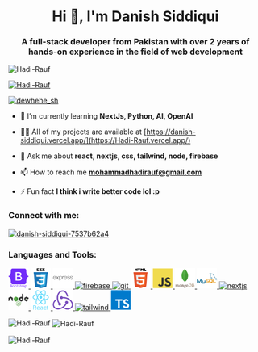 <h1 align="center">Hi 👋, I'm Danish Siddiqui</h1>
<h3 align="center">A full-stack developer from Pakistan with over 2 years of hands-on experience in the field of web development</h3>

<p align="left"> <img src="https://komarev.com/ghpvc/?username=Hadi-Rauf&label=Profile%20views&color=0e75b6&style=flat" alt="Hadi-Rauf" /> </p>

<p align="left"> <a href="https://github.com/ryo-ma/github-profile-trophy"><img src="https://github-profile-trophy.vercel.app/?username=Hadi-Rauf" alt="Hadi-Rauf" /></a> </p>

<p align="left"> <a href="https://twitter.com/dewhehe_sh" target="blank"><img src="https://img.shields.io/twitter/follow/dewhehe_sh?logo=twitter&style=for-the-badge" alt="dewhehe_sh" /></a> </p>

- 🌱 I’m currently learning **NextJs, Python, AI, OpenAI**


- 👨‍💻 All of my projects are available at [https://danish-siddiqui.vercel.app/](https://Hadi-Rauf.vercel.app/)

- 💬 Ask me about **react, nextjs, css, tailwind, node, firebase**

- 📫 How to reach me **mohammadhadirauf@gmail.com**

- ⚡ Fun fact **I think i write better code lol :p**

<h3 align="left">Connect with me:</h3>
<p align="left">

<a href="https://www.linkedin.com/in/mohammad-hadi-nextjs-mern-jamstack/" target="blank"><img align="center" src="https://raw.githubusercontent.com/rahuldkjain/github-profile-readme-generator/master/src/images/icons/Social/linked-in-alt.svg" alt="danish-siddiqui-7537b62a4" height="30" width="40" /></a>

</p>

<h3 align="left">Languages and Tools:</h3>
<p align="left"> <a href="https://getbootstrap.com" target="_blank" rel="noreferrer"> <img src="https://raw.githubusercontent.com/devicons/devicon/master/icons/bootstrap/bootstrap-plain-wordmark.svg" alt="bootstrap" width="40" height="40"/> </a> <a href="https://www.w3schools.com/css/" target="_blank" rel="noreferrer"> <img src="https://raw.githubusercontent.com/devicons/devicon/master/icons/css3/css3-original-wordmark.svg" alt="css3" width="40" height="40"/> </a> <a href="https://expressjs.com" target="_blank" rel="noreferrer"> <img src="https://raw.githubusercontent.com/devicons/devicon/master/icons/express/express-original-wordmark.svg" alt="express" width="40" height="40"/> </a> <a href="https://firebase.google.com/" target="_blank" rel="noreferrer"> <img src="https://www.vectorlogo.zone/logos/firebase/firebase-icon.svg" alt="firebase" width="40" height="40"/> </a> <a href="https://git-scm.com/" target="_blank" rel="noreferrer"> <img src="https://www.vectorlogo.zone/logos/git-scm/git-scm-icon.svg" alt="git" width="40" height="40"/> </a> <a href="https://www.w3.org/html/" target="_blank" rel="noreferrer"> <img src="https://raw.githubusercontent.com/devicons/devicon/master/icons/html5/html5-original-wordmark.svg" alt="html5" width="40" height="40"/> </a> <a href="https://developer.mozilla.org/en-US/docs/Web/JavaScript" target="_blank" rel="noreferrer"> <img src="https://raw.githubusercontent.com/devicons/devicon/master/icons/javascript/javascript-original.svg" alt="javascript" width="40" height="40"/> </a> <a href="https://www.mongodb.com/" target="_blank" rel="noreferrer"> <img src="https://raw.githubusercontent.com/devicons/devicon/master/icons/mongodb/mongodb-original-wordmark.svg" alt="mongodb" width="40" height="40"/> </a> <a href="https://www.mysql.com/" target="_blank" rel="noreferrer"> <img src="https://raw.githubusercontent.com/devicons/devicon/master/icons/mysql/mysql-original-wordmark.svg" alt="mysql" width="40" height="40"/> </a> <a href="https://nextjs.org/" target="_blank" rel="noreferrer"> <img src="https://cdn.worldvectorlogo.com/logos/nextjs-2.svg" alt="nextjs" width="40" height="40"/> </a> <a href="https://nodejs.org" target="_blank" rel="noreferrer"> <img src="https://raw.githubusercontent.com/devicons/devicon/master/icons/nodejs/nodejs-original-wordmark.svg" alt="nodejs" width="40" height="40"/> </a> <a href="https://reactjs.org/" target="_blank" rel="noreferrer"> <img src="https://raw.githubusercontent.com/devicons/devicon/master/icons/react/react-original-wordmark.svg" alt="react" width="40" height="40"/> </a> <a href="https://redux.js.org" target="_blank" rel="noreferrer"> <img src="https://raw.githubusercontent.com/devicons/devicon/master/icons/redux/redux-original.svg" alt="redux" width="40" height="40"/> </a> <a href="https://tailwindcss.com/" target="_blank" rel="noreferrer"> <img src="https://www.vectorlogo.zone/logos/tailwindcss/tailwindcss-icon.svg" alt="tailwind" width="40" height="40"/> </a> <a href="https://www.typescriptlang.org/" target="_blank" rel="noreferrer"> <img src="https://raw.githubusercontent.com/devicons/devicon/master/icons/typescript/typescript-original.svg" alt="typescript" width="40" height="40"/> </a> </p>

<p><img align="left" src="https://github-readme-stats.vercel.app/api/top-langs?username=Hadi-Rauf&show_icons=true&locale=en&layout=compact" alt="Hadi-Rauf" /></p>

<p>&nbsp;<img align="center" src="https://github-readme-stats.vercel.app/api?username=Hadi-Rauf&show_icons=true&locale=en" alt="Hadi-Rauf" /></p>

<p><img align="center" src="https://github-readme-streak-stats.herokuapp.com/?user=Hadi-Rauf&" alt="Hadi-Rauf" /></p>
